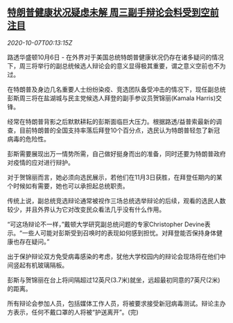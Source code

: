 <!--1602030196000-->
[特朗普健康状况疑虑未解 周三副手辩论会料受到空前注目](https://cn.reuters.com/article/trump-health-concern-1006-tues-idCNKBS26S00H)
------

<div><i>2020-10-07T00:13:15Z</i></div><p>路透华盛顿10月6日 - 在外界对于美国总统特朗普健康状况仍存在诸多疑问的情况下，周三将举行的副总统候选人辩论会的意义显得极其重要，谓之意义空前也不为过。</p><p>在特朗普及身边几名重要人士纷纷染疫、竞选团队备受冲击的情况下，现任副总统彭斯周三将在盐湖城与民主党候选人拜登的副手参议员贺锦丽(Kamala Harris)交锋。</p><p>经常在特朗普背影之后默默耕耘的彭斯面临巨大压力。根据路透/益普索最新的调查，目前特朗普的全国支持率落后拜登10个百分点，选民认为特朗普轻忽了新冠病毒的危险性。</p><p>彭斯需要展现出万一情势所需，自己做好挺身而出的准备，同时还要为特朗普政府对疫情的应对进行辩护。</p><p>对于贺锦丽而言，她必须向选民展示，若他们在11月3日获胜，在拜登任期内的某个时候如有需要，她也可以承担起总统职责。</p><p>传统上说，副总统竞选辩论通常被视作三场总统选举辩论的后续，观看的选民人数较少，并且外界认为它对改变民众看法几乎没有什么作用。</p><p>“可这场辩论不一样，”戴顿大学研究副总统问题的专家Christopher Devine表示。“一些人可能对彭斯受到召唤时的表现如何感到担忧。对拜登能否保持身体健康也存在疑问。”</p><p>出于保护辩论双方免受病毒感染的考虑，犹他大学校园内的辩论会现场将在他们中间竖起有机玻璃隔板。</p><p>彭斯与贺锦丽在台上将间隔超过12英尺(3.7米)就坐，远超最初同意的7英尺(2米)的距离。</p><p>所有辩论会参加人员，包括媒体工作人员，将被要求接受新冠病毒测试。辩论主办方表示，任何不戴口罩的人将被“护送离开”。(完)</p>
